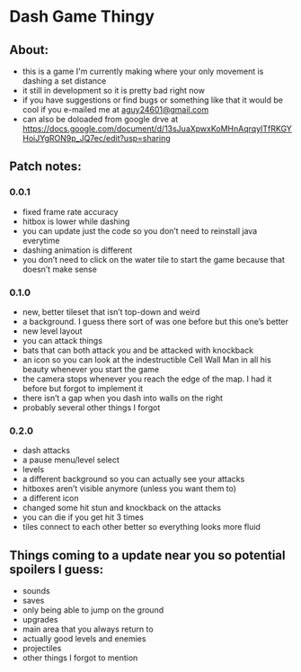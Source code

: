 # Dash Game Thingy



## About:

- this is a game I'm currently making where your only movement is dashing a set distance 
- it still in development so it is pretty bad right now 
- if you have suggestions or find bugs or something like that it would be cool if you e-mailed me at aguy24601@gmail.com
- can also be doloaded from google drve at https://docs.google.com/document/d/13sJuaXpwxKoMHnAqrqyITfRKGYHoiJYgRON9p_JQ7ec/edit?usp=sharing


## Patch notes:

### 0.0.1
- fixed frame rate accuracy 
- hitbox is lower while dashing
- you can update just the code so you don’t need to reinstall java everytime
- dashing animation is different
- you don’t need to click on the water tile to start the game because that doesn’t make sense 

### 0.1.0
- new, better tileset that isn’t top-down and weird
- a background. I guess there sort of was one before but this one’s better
- new level layout
- you can attack things 
- bats that can both attack you and be attacked with knockback
- an icon so you can look at the indestructible Cell Wall Man in all his beauty whenever you start the game
- the camera stops whenever you reach the edge of the map. I had it before but forgot to implement it
- there isn’t a gap when you dash into walls on the right
- probably several other things I forgot


### 0.2.0
- dash attacks
- a pause menu/level select
- levels
- a different background so you can actually see your attacks
- hitboxes aren’t visible anymore (unless you want them to)
- a different icon
- changed some hit stun and knockback on the attacks
- you can die if you get hit 3 times
- tiles connect to each other better so everything looks more fluid


## Things coming to a update near you so potential spoilers I guess:
- sounds
- saves
- only being able to jump on the ground
- upgrades
- main area that you always return to
- actually good levels and enemies
- projectiles
- other things I forgot to mention
